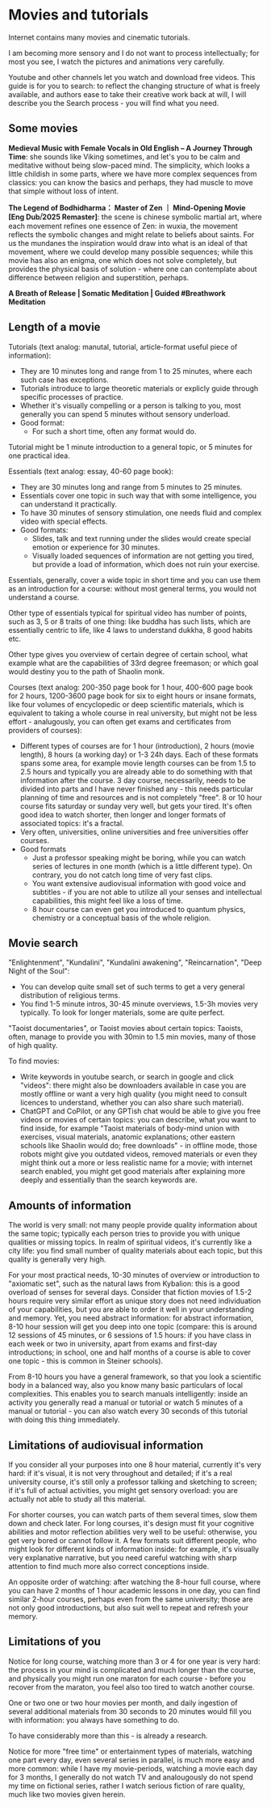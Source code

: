 # Movies and tutorials

Internet contains many movies and cinematic tutorials.

I am becoming more sensory and I do not want to process intellectually; for most you see, I watch the pictures and animations very carefully.

Youtube and other channels let you watch and download free videos. This guide is for you to search: to reflect the changing structure of what is freely available, and authors ease to take their creative work back at will, I will describe you the Search process - you will find what you need.

## Some movies

**Medieval Music with Female Vocals in Old English – A Journey Through Time**: she sounds like Viking sometimes, and let's you to be calm and meditative without being slow-paced mind. The simplicity, which looks a little childish in some parts, where we have more complex sequences from classics: you can know the basics and perhaps, they had muscle to move that simple without loss of intent.

**The Legend of Bodhidharma： Master of Zen ｜ Mind-Opening Movie [Eng Dub⧸2025 Remaster]**: the scene is chinese symbolic martial art, where each movement refines one essence of Zen: in wuxia, the movement reflects the symbolic changes and might relate to beliefs about saints. For us the mundanes the inspiration would draw into what is an ideal of that movement, where we could develop many possible sequences; while this movie has also an enigma, one which does not solve completely, but provides the physical basis of solution - where one can contemplate about difference between religion and superstition, perhaps.

**A Breath of Release | Somatic Meditation | Guided #Breathwork Meditation**

## Length of a movie

Tutorials (text analog: manutal, tutorial, article-format useful piece of information):
- They are 10 minutes long and range from 1 to 25 minutes, where each such case has exceptions.
- Tutorials introduce to large theoretic materials or explicly guide through specific processes of practice.
- Whether it's visually compelling or a person is talking to you, most generally you can spend 5 minutes without sensory underload.
- Good format:
  - For such a short time, often any format would do.

Tutorial might be 1 minute introduction to a general topic, or 5 minutes for one practical idea.

Essentials (text analog: essay, 40-60 page book):
- They are 30 minutes long and range from 5 minutes to 25 minutes.
- Essentials cover one topic in such way that with some intelligence, you can understand it practically.
- To have 30 minutes of sensory stimulation, one needs fluid and complex video with special effects.
- Good formats:
  - Slides, talk and text running under the slides would create special emotion or experience for 30 minutes.
  - Visually loaded sequences of information are not getting you tired, but provide a load of information, which does not ruin your exercise.

Essentials, generally, cover a wide topic in short time and you can use them as an introduction for a course: without most general terms, you would not understand a course.

Other type of essentials typical for spiritual video has number of points, such as 3, 5 or 8 traits of one thing: like buddha has such lists, which are essentially centric to life, like 4 laws to understand dukkha, 8 good habits etc.

Other type gives you overview of certain degree of certain school, what example what are the capabilities of 33rd degree freemason; or which goal would destiny you to the path of Shaolin monk.

Courses  (text analog: 200-350 page book for 1 hour, 400-600 page book for 2 hours, 1200-3600 page book for six to eight hours or insane formats, like four volumes of encyclopedic or deep scientific materials, which is equivalent to taking a whole course in real university, but might not be less effort - analugously, you can often get exams and certificates from providers of courses):
- Different types of courses are for 1 hour (introduction), 2 hours (movie length), 8 hours (a working day) or 1-3 24h days. Each of these formats spans some area, for example movie length courses can be from 1.5 to 2.5 hours and typically you are already able to do something with that information after the course. 3 day course, necessarily, needs to be divided into parts and I have never finished any - this needs particular planning of time and resources and is not completely "free". 8 or 10 hour course fits saturday or sunday very well, but gets your tired. It's often good idea to watch shorter, then longer and longer formats of associated topics: it's a fractal.
- Very often, universities, online universities and free universities offer courses.
- Good formats
  - Just a professor speaking might be boring, while you can watch series of lectures in one month (which is a little different type). On contrary, you do not catch long time of very fast clips.
  - You want extensive audiovisual information with good voice and subtitles - if you are not able to utilize all your senses and intellectual capabilities, this might feel like a loss of time.
  - 8 hour course can even get you introduced to quantum physics, chemistry or a conceptual basis of the whole religion.

## Movie search

"Enlightenment", "Kundalini", "Kundalini awakening", "Reincarnation", "Deep Night of the Soul":
- You can develop quite small set of such terms to get a very general distribution of religious terms.
- You find 1-5 minute intros, 30-45 minute overviews, 1.5-3h movies very typically. To look for longer materials, some are quite perfect.

"Taoist documentaries", or Taoist movies about certain topics: Taoists, often, manage to provide you with 30min to 1.5 min movies, many of those of high quality.

To find movies:
- Write keywords in youtube search, or search in google and click "videos": there might also be downloaders available in case you are mostly offline or want a very high quality (you might need to consult licences to understand, whether you can also share such material).
- ChatGPT and CoPilot, or any GPTish chat would be able to give you free videos or movies of certain topics: you can describe, what you want to find inside, for example "Taoist materials of body-mind union with exercises, visual materials, anatomic explanations; other eastern schools like Shaolin would do; free downloads" - in offline mode, those robots might give you outdated videos, removed materials or even they might think out a more or less realistic name for a movie; with internet search enabled, you might get good materials after explaining more deeply and essentially than the search keywords are.

## Amounts of information

The world is very small: not many people provide quality information about the same topic; typically each person tries to provide you with unique qualities or missing topics. In realm of spiritual videos, it's currently like a city life: you find small number of quality materials about each topic, but this quality is generally very high.

For your most practical needs, 10-30 minutes of overview or introduction to "axiomatic set", such as the natural laws from Kybalion: this is a good overload of senses for several days. Consider that fiction movies of 1.5-2 hours require very similar effort as unique story does not need individuation of your capabilities, but you are able to order it well in your understanding and memory. Yet, you need abstract information: for abstract information, 8-10 hour session will get you deep into one topic (compare: this is around 12 sessions of 45 minutes, or 6 sessions of 1.5 hours: if you have class in each week or two in university, apart from exams and first-day introductions; in school, one and half months of a course is able to cover one topic - this is common in Steiner schools).

From 8-10 hours you have a general framework, so that you look a scientific body in a balanced way, also you know many basic particulars of local complexities. This enables you to search manuals intelligently: inside an activity you generally read a manual or tutorial or watch 5 minutes of a manual or tutorial - you can also watch every 30 seconds of this tutorial with doing this thing immediately.

## Limitations of audiovisual information

If you consider all your purposes into one 8 hour material, currently it's very hard: if it's visual, it is not very throughout and detailed; if it's a real university course, it's still only a professor talking and sketching to screen; if it's full of actual activities, you might get sensory overload: you are actually not able to study all this material.

For shorter courses, you can watch parts of them several times, slow them down and check later. For long courses, it's design must fit your cognitive abilities and motor reflection abilities very well to be useful: otherwise, you get very bored or cannot follow it. A few formats suit different people, who might look for different kinds of information inside: for example, it's visually very explanative narrative, but you need careful watching with sharp attention to find much more also correct conceptions inside.

An opposite order of watching: after watching the 8-hour full course, where you can have 2 months of 1 hour academic lessons in one day, you can find similar 2-hour courses, perhaps even from the same university; those are not only good introductions, but also suit well to repeat and refresh your memory.

## Limitations of you

Notice for long course, watching more than 3 or 4 for one year is very hard: the process in your mind is complicated and much longer than the course, and physically you might run one maraton for each course - before you recover from the maraton, you feel also too tired to watch another course.

One or two one or two hour movies per month, and daily ingestion of several additional materials from 30 seconds to 20 minutes would fill you with information: you always have something to do.

To have considerably more than this - is already a research.

Notice for more "free time" or entertainment types of materials, watching one part every day, even several series in parallel, is much more easy and more common: while I have my movie-periods, watching a movie each day for 3 months, I generally do not watch TV and analougously do not spend my time on fictional series, rather I watch serious fiction of rare quality, much like two movies given herein.
